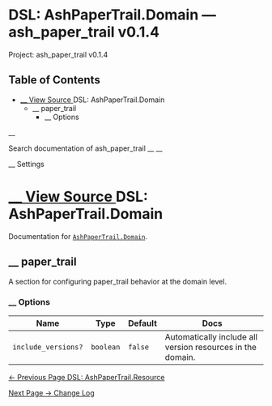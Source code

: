 # DSL: AshPaperTrail.Domain — ash_paper_trail v0.1.4

Project: ash_paper_trail v0.1.4

## Table of Contents

- [ __ View Source ](external_link) DSL: AshPaperTrail.Domain
  - __ paper_trail
    - __ Options

__

Search documentation of ash_paper_trail __ __

__ Settings

#  [ __ View Source ](external_link) DSL: AshPaperTrail.Domain

Documentation for [`AshPaperTrail.Domain`](external_link).

##  __ paper_trail

A section for configuring paper_trail behavior at the domain level.

###  __ Options

Name| Type| Default| Docs  
---|---|---|---  
`include_versions?`| `boolean`| `false`| Automatically include all version resources in the domain.  
  
[ ← Previous Page  DSL: AshPaperTrail.Resource  ](external_link)

[ Next Page →  Change Log  ](external_link)
